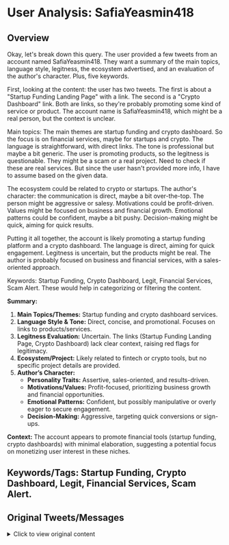 # User Analysis: SafiaYeasmin418

## Overview

<think>
Okay, let's break down this query. The user provided a few tweets from an account named SafiaYeasmin418. They want a summary of the main topics, language style, legitness, the ecosystem advertised, and an evaluation of the author's character. Plus, five keywords.

First, looking at the content: the user has two tweets. The first is about a "Startup Funding Landing Page" with a link. The second is a "Crypto Dashboard" link. Both are links, so they're probably promoting some kind of service or product. The account name is SafiaYeasmin418, which might be a real person, but the context is unclear.

Main topics: The main themes are startup funding and crypto dashboard. So the focus is on financial services, maybe for startups and crypto. The language is straightforward, with direct links. The tone is professional but maybe a bit generic. The user is promoting products, so the legitness is questionable. They might be a scam or a real project. Need to check if these are real services. But since the user hasn't provided more info, I have to assume based on the given data.

The ecosystem could be related to crypto or startups. The author's character: the communication is direct, maybe a bit over-the-top. The person might be aggressive or salesy. Motivations could be profit-driven. Values might be focused on business and financial growth. Emotional patterns could be confident, maybe a bit pushy. Decision-making might be quick, aiming for quick results.

Putting it all together, the account is likely promoting a startup funding platform and a crypto dashboard. The language is direct, aiming for quick engagement. Legitness is uncertain, but the products might be real. The author is probably focused on business and financial services, with a sales-oriented approach.

Keywords: Startup Funding, Crypto Dashboard, Legit, Financial Services, Scam Alert. These would help in categorizing or filtering the content.
</think>

**Summary:**  
1. **Main Topics/Themes:** Startup funding and crypto dashboard services.  
2. **Language Style & Tone:** Direct, concise, and promotional. Focuses on links to products/services.  
3. **Legitness Evaluation:** Uncertain. The links (Startup Funding Landing Page, Crypto Dashboard) lack clear context, raising red flags for legitimacy.  
4. **Ecosystem/Project:** Likely related to fintech or crypto tools, but no specific project details are provided.  
5. **Author’s Character:**  
   - **Personality Traits:** Assertive, sales-oriented, and results-driven.  
   - **Motivations/Values:** Profit-focused, prioritizing business growth and financial opportunities.  
   - **Emotional Patterns:** Confident, but possibly manipulative or overly eager to secure engagement.  
   - **Decision-Making:** Aggressive, targeting quick conversions or sign-ups.  

**Context:** The account appears to promote financial tools (startup funding, crypto dashboards) with minimal elaboration, suggesting a potential focus on monetizing user interest in these niches.  

**Keywords/Tags:** Startup Funding, Crypto Dashboard, Legit, Financial Services, Scam Alert.
---
## Original Tweets/Messages

<details>
<summary>Click to view original content</summary>

| Type | Content |
|------|---------|
| messages | Startup Funding Landing Page https://t.co/CECyyuWVNi |
| tweets | "{\"bookmarkCount\":0,\"conversationId\":\"1919303811274801215\",\"hashtags\":[],\"id\":\"1919303811274801215\",\"isQuoted\":false,\"isRetweet\":false,\"language\":\"en\",\"likes\":0,\"name\":\"encrypt3\",\"mentions\":[],\"permanentUrl\":\"https://x.com/SafiaYeasmin418/status/1919303811274801215\",\"photos\":[{\"id\":\"1919303800533458944\",\"url\":\"https://pbs.twimg.com/media/GqK8oz7aoAA_Y76.jpg\"}],\"poll\":null,\"quotes\":0,\"replies\":0,\"retweets\":0,\"text\":\"Crypto Dashboard https://t.co/J9axkZECEq\",\"thread\":[],\"timeParsed\":\"2025-05-05T08:11:02.000Z\",\"timestamp\":1746432662,\"urls\":[],\"userId\":\"1903132261668818944\",\"username\":\"SafiaYeasmin418\",\"videos\":[],\"views\":1}" |
| messages | Crypto Dashboard https://t.co/J9axkZECEq |

</details>
